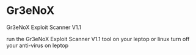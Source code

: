 # Gr3eNoX
Gr3eNoX Exploit Scanner V1.1 

run the Gr3eNoX Exploit Scanner V1.1 tool on your leptop or linux turn off your anti-virus on leptop
